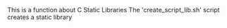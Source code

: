 This is a function about C Static Libraries
The \'create_script_lib.sh\' script creates a static library 

